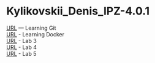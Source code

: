 # Kylikovskii_Denis_IPZ-4.0.1
[URL](https://github.com/LONGVINI/learningGit) — Learning Git <br>
[URL]() - Learning Docker <br>
[URL](https://github.com/LONGVINI/lab3.git) - Lab 3 <br>
[URL](https://github.com/LONGVINI/Laba4.git) - Lab 4 <br>
[URL](https://github.com/LONGVINI/lab5.git) - Lab 5 <br>
